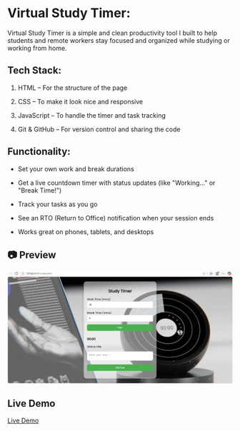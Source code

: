  #  Virtual Study Timer:
   
 Virtual Study Timer is a simple and clean productivity tool I built to help students and remote workers stay focused and organized while studying or working from home.

  ##      Tech Stack:

1. HTML – For the structure of the page

2. CSS – To make it look nice and responsive
 
3. JavaScript – To handle the timer and task tracking

 4. Git & GitHub – For version control and sharing the code

  ##          Functionality:
* Set your own work and break durations

* Get a live countdown timer with status updates (like "Working..." or "Break Time!")

* Track your tasks as you go

* See an RTO (Return to Office) notification when your session ends

* Works great on phones, tablets, and desktops

## 📷 Preview

![Virtual Study Timer](Screenshot/image.png)

## Live Demo
[Live Demo]([virtual-study-timer-git-master-shrishtikumariis-projects.vercel.app](https://virtual-study-timer-git-master-shrishtikumariis-projects.vercel.app/))

